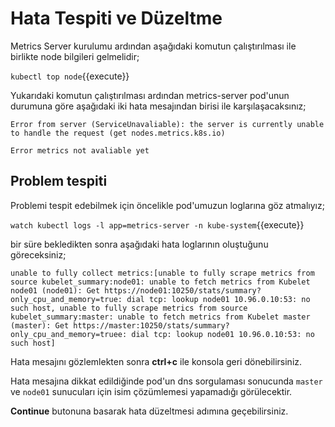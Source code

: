 # Hata Tespiti ve Düzeltme

Metrics Server kurulumu ardından aşağıdaki komutun çalıştırılması ile birlikte node bilgileri gelmelidir;

`kubectl top node`{{execute}}

Yukarıdaki komutun çalıştırılması ardından metrics-server pod'unun durumuna göre aşağıdaki iki hata mesajından birisi ile karşılaşacaksınız;

`Error from server (ServiceUnavaliable): the server is currently unable to handle the request (get nodes.metrics.k8s.io)`

`Error metrics not avaliable yet`

## Problem tespiti

Problemi tespit edebilmek için öncelikle pod'umuzun loglarına göz atmalıyız;

`watch kubectl logs -l app=metrics-server -n kube-system`{{execute}}

bir süre bekledikten sonra aşağıdaki hata loglarının oluştuğunu göreceksiniz;

`unable to fully collect metrics:[unable to fully scrape metrics from source kubelet_summary:node01: unable to fetch metrics from Kubelet node01 (node01): Get https://node01:10250/stats/summary?only_cpu_and_memory=true: dial tcp: lookup node01 10.96.0.10:53: no such host, unable to fully scrape metrics from source kubelet_summary:master: unable to fetch metrics from Kubelet master (master): Get https://master:10250/stats/summary?only_cpu_and_memory=truee: dial tcp: lookup node01 10.96.0.10:53: no such host]`

Hata mesajını gözlemlekten sonra **ctrl+c** ile konsola geri dönebilirsiniz.

Hata mesajına dikkat edildiğinde pod'un dns sorgulaması sonucunda `master` ve `node01` sunucuları için isim çözümlemesi yapamadığı görülecektir.

**Continue** butonuna basarak hata düzeltmesi adımına geçebilirsiniz.
